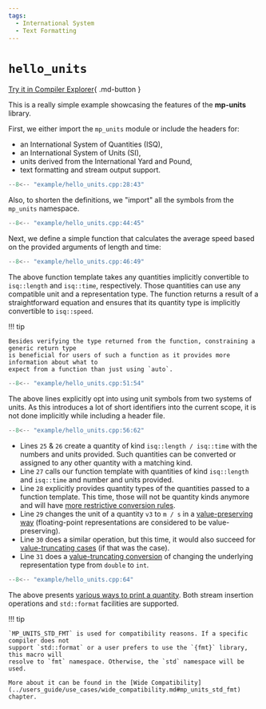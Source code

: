 ```yaml
---
tags:
  - International System
  - Text Formatting
---
```


# `hello_units`

[Try it in Compiler Explorer](https://godbolt.org/z/MYn5qjPzh){ .md-button }

This is a really simple example showcasing the features of the **mp-units** library.

First, we either import the `mp_units` module or include the headers for:

- an International System of Quantities (ISQ),
- an International System of Units (SI),
- units derived from the International Yard and Pound,
- text formatting and stream output support.

```cpp title="hello_units.cpp" linenums="1"
--8<-- "example/hello_units.cpp:28:43"
```

Also, to shorten the definitions, we "import" all the symbols from the `mp_units` namespace.

```cpp title="hello_units.cpp" linenums="16"
--8<-- "example/hello_units.cpp:44:45"
```

Next, we define a simple function that calculates the average speed based on the provided
arguments of length and time:

```cpp title="hello_units.cpp" linenums="17"
--8<-- "example/hello_units.cpp:46:49"
```

The above function template takes any quantities implicitly convertible to `isq::length`
and `isq::time`, respectively. Those quantities can use any compatible unit and a
representation type. The function returns a result of a straightforward equation and ensures
that its quantity type is implicitly convertible to `isq::speed`.

!!! tip

    Besides verifying the type returned from the function, constraining a generic return type
    is beneficial for users of such a function as it provides more information about what to
    expect from a function than just using `auto`.

```cpp title="hello_units.cpp" linenums="21"
--8<-- "example/hello_units.cpp:51:54"
```

The above lines explicitly opt into using unit symbols from two systems of units.
As this introduces a lot of short identifiers into the current scope, it is not done
implicitly while including a header file.

```cpp title="hello_units.cpp" linenums="25"
--8<-- "example/hello_units.cpp:56:62"
```

- Lines `25` & `26` create a quantity of kind `isq::length / isq::time` with the numbers
  and units provided. Such quantities can be converted or assigned to any other quantity
  with a matching kind.
- Line `27` calls our function template with quantities of kind `isq::length` and
  `isq::time` and number and units provided.
- Line `28` explicitly provides quantity types of the quantities passed to a function template.
  This time, those will not be quantity kinds anymore and will have
  [more restrictive conversion rules](../users_guide/framework_basics/simple_and_typed_quantities.md#quantity_cast-to-force-unsafe-conversions).
- Line `29` changes the unit of a quantity `v3` to `m / s` in a
  [value-preserving way](../users_guide/framework_basics/value_conversions.md#value-preserving-conversions)
  (floating-point representations are considered to be value-preserving).
- Line `30` does a similar operation, but this time, it would also succeed for
  [value-truncating cases](../users_guide/framework_basics/value_conversions.md#value-truncating-conversions)
  (if that was the case).
- Line `31` does a [value-truncating conversion](../users_guide/framework_basics/value_conversions.md#value-truncating-conversions)
  of changing the underlying representation type from `double` to `int`.

```cpp title="hello_units.cpp" linenums="32"
--8<-- "example/hello_units.cpp:64"
```

The above presents [various ways to print a quantity](../users_guide/framework_basics/text_output.md).
Both stream insertion operations and `std::format` facilities are supported.

!!! tip

    `MP_UNITS_STD_FMT` is used for compatibility reasons. If a specific compiler does not
    support `std::format` or a user prefers to use the `{fmt}` library, this macro will
    resolve to `fmt` namespace. Otherwise, the `std` namespace will be used.

    More about it can be found in the [Wide Compatibility](../users_guide/use_cases/wide_compatibility.md#mp_units_std_fmt)
    chapter.

